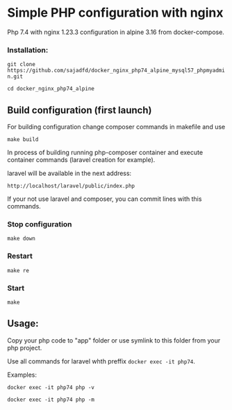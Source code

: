 # Simple PHP configuration with nginx

Php 7.4 with nginx 1.23.3 configuration in alpine 3.16 from docker-compose.

### Installation:

``git clone https://github.com/sajadfd/docker_nginx_php74_alpine_mysql57_phpmyadmin.git``

``cd docker_nginx_php74_alpine``

## Build configuration (first launch)

For building configuration change composer commands in makefile and use

``make build``

In process of building running php-composer container and execute container commands (laravel creation for example).

laravel will be available in the next address:

``http://localhost/laravel/public/index.php``

If your not use laravel and composer, you can commit lines with this commands.

### Stop configuration

``make down``

### Restart

``make re``

### Start

``make``

## Usage:

Copy your php code to "app" folder or use symlink to this folder from your php project.

Use all commands for laravel whth preffix ``docker exec -it php74``.

Examples:

``docker exec -it php74 php -v``

``docker exec -it php74 php -m``
